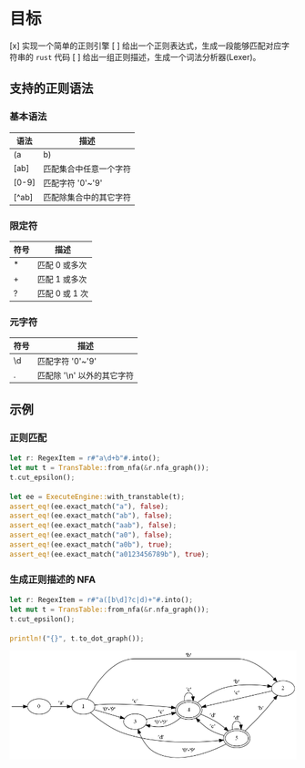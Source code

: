 # 目标
[x] 实现一个简单的正则引擎
[ ] 给出一个正则表达式，生成一段能够匹配对应字符串的 `rust` 代码
[ ] 给出一组正则描述，生成一个词法分析器(Lexer)。

## 支持的正则语法

### 基本语法
| 语法  | 描述                       |
|-------|----------------------------|
| (a|b) | 匹配任意一个子表达式       |
| [ab]  | 匹配集合中任意一个字符     |
| [0-9] | 匹配字符 '0'~'9'           |
| [\^ab]| 匹配除集合中的其它字符     |

### 限定符
| 符号 | 描述                |
|------|---------------------|
|  *   | 匹配 0 或多次       |
|  +   | 匹配 1 或多次       |
|  ?   | 匹配 0 或 1 次      |

### 元字符
| 符号 | 描述                        |
|------|-----------------------------|
|  \d  | 匹配字符 '0'~'9'            |
|  .   | 匹配除 '\n' 以外的其它字符  |

## 示例

### 正则匹配
```rust
let r: RegexItem = r#"a\d+b"#.into();
let mut t = TransTable::from_nfa(&r.nfa_graph());
t.cut_epsilon();

let ee = ExecuteEngine::with_transtable(t);
assert_eq!(ee.exact_match("a"), false);
assert_eq!(ee.exact_match("ab"), false);
assert_eq!(ee.exact_match("aab"), false);
assert_eq!(ee.exact_match("a0"), false);
assert_eq!(ee.exact_match("a0b"), true);
assert_eq!(ee.exact_match("a0123456789b"), true);
```

### 生成正则描述的 NFA
```rust
let r: RegexItem = r#"a([b\d]?c|d)+"#.into();
let mut t = TransTable::from_nfa(&r.nfa_graph());
t.cut_epsilon();

println!("{}", t.to_dot_graph());
```

![regex-nfa](https://github.com/sbwtw/regex-gen/blob/master/graphviz.png)
